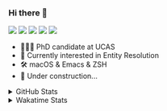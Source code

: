 ### Hi there 👋

[![](https://img.shields.io/badge/-Email-325180?logo=maildotru&logoColor=white&style=flat-square)](mailto:hi@wang.tianshu.me)
[![](https://img.shields.io/badge/-GitHub-black?logo=GitHub&style=flat-square)](https://github.com/tshu-w)
[![](https://img.shields.io/badge/-Telegram-26a5e4?labelColor=fafafa&logo=telegram&style=flat-square)](https://t.me/tshu_w) 
[![](https://img.shields.io/badge/-Twitter-1da1f2?logo=Twitter&logoColor=white&style=flat-square)](https://twitter.com/tshu_w)
[![](https://komarev.com/ghpvc/?username=tshu-w&color=blueviolet&style=flat-square)]()



- 🧑🏻‍🎓 PhD candidate at UCAS
- 🔭 Currently interested in Entity Resolution
- 🛠 macOS & Emacs & ZSH
- 🚧 Under construction...

<details>

<summary>GitHub Stats</summary>

![Tianshu's GitHub stats](https://github-readme-stats.vercel.app/api?username=tshu-w&show_icons=true&theme=buefy&count_private=true)
  
</details>


<details>
  <summary>Wakatime Stats</summary>

  Currently, files accessed by tramp cannot be tracked by wakatime, see https://github.com/wakatime/wakatime-mode/issues/27
  <br>
  
<!--START_SECTION:waka-->
![Code Time](http://img.shields.io/badge/Code%20Time-6%2C111%20hrs%2038%20mins-blue)

**I'm an Early 🐤** 

```text
🌞 Morning    81 commits     ████░░░░░░░░░░░░░░░░░░░░░   18.33% 
🌆 Daytime    208 commits    ███████████░░░░░░░░░░░░░░   47.06% 
🌃 Evening    145 commits    ████████░░░░░░░░░░░░░░░░░   32.81% 
🌙 Night      8 commits      ░░░░░░░░░░░░░░░░░░░░░░░░░   1.81%

```
📅 **I'm Most Productive on Tuesday** 

```text
Monday       77 commits     ████░░░░░░░░░░░░░░░░░░░░░   17.42% 
Tuesday      120 commits    ██████░░░░░░░░░░░░░░░░░░░   27.15% 
Wednesday    53 commits     ███░░░░░░░░░░░░░░░░░░░░░░   11.99% 
Thursday     32 commits     █░░░░░░░░░░░░░░░░░░░░░░░░   7.24% 
Friday       66 commits     ███░░░░░░░░░░░░░░░░░░░░░░   14.93% 
Saturday     61 commits     ███░░░░░░░░░░░░░░░░░░░░░░   13.8% 
Sunday       33 commits     █░░░░░░░░░░░░░░░░░░░░░░░░   7.47%

```


📊 **This Week I Spent My Time On** 

```text
💬 Programming Languages: 
sh                       23 hrs 30 mins      █████████████████████████   100.0%

🔥 Editors: 
Zsh                      23 hrs 30 mins      █████████████████████████   100.0%

🐱‍💻 Projects: 
universal-blocker        13 hrs 34 mins      ██████████████░░░░░░░░░░░   57.79% 
Terminal                 6 hrs 24 mins       ██████░░░░░░░░░░░░░░░░░░░   27.29% 
jhu-mt-hw                3 hrs 30 mins       ███░░░░░░░░░░░░░░░░░░░░░░   14.91%

💻 Operating System: 
Linux                    15 hrs 30 mins      ████████████████░░░░░░░░░   65.98% 
Mac                      7 hrs 59 mins       ████████░░░░░░░░░░░░░░░░░   34.02%

```

**I Mostly Code in Python** 

```text
Python                   11 repos            ████████████░░░░░░░░░░░░░   50.0% 
HTML                     2 repos             ██░░░░░░░░░░░░░░░░░░░░░░░   9.09% 
Emacs Lisp               2 repos             ██░░░░░░░░░░░░░░░░░░░░░░░   9.09% 
JavaScript               2 repos             ██░░░░░░░░░░░░░░░░░░░░░░░   9.09% 
TeX                      2 repos             ██░░░░░░░░░░░░░░░░░░░░░░░   9.09%

```



 Last Updated on 07/11/2022 08:06:51 UTC
<!--END_SECTION:waka-->
</details>

